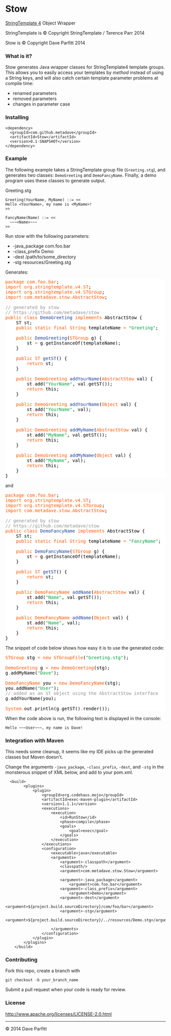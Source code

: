 Stow
===

[StringTemplate 4](http://www.stringtemplate.org/) Object Wrapper

StringTemplate is © Copyright StringTemplate / Terence Parr 2014

Stow is © Copyright Dave Parfitt 2014

### What is it?

Stow generates Java wrapper classes for StringTemplate4 template groups. This allows you to easily access
your templates by *method* instead of using a String keys, and will also catch certain template
parameter problems at compile time:

  - renamed parameters
  - removed parameters
  - changes in parameter case

### Installing

```
<dependency>
  <groupId>com.github.metadave</groupId>
  <artifactId>Stow</artifactId>
  <version>0.1-SNAPSHOT</version>
</dependency>
```

### Example

The following example takes a StringTemplate group file (`Greeting.stg`), and generates two classes: `DemoGreeting` and `DemoFancyName`. Finally, a demo program uses these classes to generate output.


Greeting.stg

```
Greeting(YourName, MyName) ::= <<
Hello <YourName>, my name is <MyName>!
>>

FancyName(Name) ::= <<
  ~~~<Name>~~~
>>
```


Run stow with the following parameters:

- -java_package com.foo.bar
- -class_prefix Demo
- -dest /path/to/some_directory
- -stg resources/Greeting.stg



Generates:


<pre style="background:#fff;color:#000"><span style="color:#ff5600">package</span> <span style="color:#ff5600">com.foo.bar</span>;
<span style="color:#ff5600">import</span> <span style="color:#ff5600">org.stringtemplate.v4.ST</span>;
<span style="color:#ff5600">import</span> <span style="color:#ff5600">org.stringtemplate.v4.STGroup</span>;
<span style="color:#ff5600">import</span> <span style="color:#ff5600">com.metadave.stow.AbstractStow</span>;

<span style="color:#919191">// generated by stow</span>
<span style="color:#919191">// https://github.com/metadave/stow</span>
<span style="color:#ff5600">public</span> <span style="color:#ff5600">class</span> <span style="color:#21439c">DemoGreeting</span> <span style="color:#ff5600">implements</span> AbstractStow {
    ST st;
    <span style="color:#ff5600">public</span> <span style="color:#ff5600">static</span> <span style="color:#ff5600">final</span> <span style="color:#ff5600">String</span> templateName <span style="color:#ff5600">=</span> <span style="color:#00a33f">"Greeting"</span>;

    <span style="color:#ff5600">public</span> <span style="color:#21439c">DemoGreeting</span>(<span style="color:#ff5600">STGroup</span> g) {
        st <span style="color:#ff5600">=</span> g<span style="color:#ff5600">.</span>getInstanceOf(templateName);
    }

    <span style="color:#ff5600">public</span> <span style="color:#ff5600">ST</span> <span style="color:#21439c">getST</span>() {
        <span style="color:#ff5600">return</span> st;
    }

    <span style="color:#ff5600">public</span> <span style="color:#ff5600">DemoGreeting</span> <span style="color:#21439c">addYourName</span>(<span style="color:#ff5600">AbstractStow</span> val) {
        st<span style="color:#ff5600">.</span>add(<span style="color:#00a33f">"YourName"</span>, val<span style="color:#ff5600">.</span>getST());
        <span style="color:#ff5600">return</span> this;
    }

    <span style="color:#ff5600">public</span> <span style="color:#ff5600">DemoGreeting</span> <span style="color:#21439c">addYourName</span>(<span style="color:#ff5600">Object</span> val) {
        st<span style="color:#ff5600">.</span>add(<span style="color:#00a33f">"YourName"</span>, val);
        <span style="color:#ff5600">return</span> this;
    }

    <span style="color:#ff5600">public</span> <span style="color:#ff5600">DemoGreeting</span> <span style="color:#21439c">addMyName</span>(<span style="color:#ff5600">AbstractStow</span> val) {
        st<span style="color:#ff5600">.</span>add(<span style="color:#00a33f">"MyName"</span>, val<span style="color:#ff5600">.</span>getST());
        <span style="color:#ff5600">return</span> this;
    }

    <span style="color:#ff5600">public</span> <span style="color:#ff5600">DemoGreeting</span> <span style="color:#21439c">addMyName</span>(<span style="color:#ff5600">Object</span> val) {
        st<span style="color:#ff5600">.</span>add(<span style="color:#00a33f">"MyName"</span>, val);
        <span style="color:#ff5600">return</span> this;
    }
}
</pre>

and

<pre style="background:#fff;color:#000"><span style="color:#ff5600">package</span> <span style="color:#ff5600">com.foo.bar</span>;
<span style="color:#ff5600">import</span> <span style="color:#ff5600">org.stringtemplate.v4.ST</span>;
<span style="color:#ff5600">import</span> <span style="color:#ff5600">org.stringtemplate.v4.STGroup</span>;
<span style="color:#ff5600">import</span> <span style="color:#ff5600">com.metadave.stow.AbstractStow</span>;

<span style="color:#919191">// generated by stow</span>
<span style="color:#919191">// https://github.com/metadave/stow</span>
<span style="color:#ff5600">public</span> <span style="color:#ff5600">class</span> <span style="color:#21439c">DemoFancyName</span> <span style="color:#ff5600">implements</span> AbstractStow {
    ST st;
    <span style="color:#ff5600">public</span> <span style="color:#ff5600">static</span> <span style="color:#ff5600">final</span> <span style="color:#ff5600">String</span> templateName <span style="color:#ff5600">=</span> <span style="color:#00a33f">"FancyName"</span>;

    <span style="color:#ff5600">public</span> <span style="color:#21439c">DemoFancyName</span>(<span style="color:#ff5600">STGroup</span> g) {
        st <span style="color:#ff5600">=</span> g<span style="color:#ff5600">.</span>getInstanceOf(templateName);
    }

    <span style="color:#ff5600">public</span> <span style="color:#ff5600">ST</span> <span style="color:#21439c">getST</span>() {
        <span style="color:#ff5600">return</span> st;
    }

    <span style="color:#ff5600">public</span> <span style="color:#ff5600">DemoFancyName</span> <span style="color:#21439c">addName</span>(<span style="color:#ff5600">AbstractStow</span> val) {
        st<span style="color:#ff5600">.</span>add(<span style="color:#00a33f">"Name"</span>, val<span style="color:#ff5600">.</span>getST());
        <span style="color:#ff5600">return</span> this;
    }

    <span style="color:#ff5600">public</span> <span style="color:#ff5600">DemoFancyName</span> <span style="color:#21439c">addName</span>(<span style="color:#ff5600">Object</span> val) {
        st<span style="color:#ff5600">.</span>add(<span style="color:#00a33f">"Name"</span>, val);
        <span style="color:#ff5600">return</span> this;
    }
}
</pre>


The snippet of code below shows how easy it is to use the generated code:


<pre style="background:#fff;color:#000"><span style="color:#ff5600">STGroup</span> stg <span style="color:#ff5600">=</span> <span style="color:#ff5600">new</span> <span style="color:#ff5600">STGroupFile</span>(<span style="color:#00a33f">"Greeting.stg"</span>);

<span style="color:#ff5600">DemoGreeting</span> g <span style="color:#ff5600">=</span> <span style="color:#ff5600">new</span> <span style="color:#ff5600">DemoGreeting</span>(stg);
g<span style="color:#ff5600">.</span>addMyName(<span style="color:#00a33f">"Dave"</span>);

<span style="color:#ff5600">DemoFancyName</span> you <span style="color:#ff5600">=</span> <span style="color:#ff5600">new</span> <span style="color:#ff5600">DemoFancyName</span>(stg);
you<span style="color:#ff5600">.</span>addName(<span style="color:#00a33f">"User"</span>);
<span style="color:#919191">// added as an ST object using the AbstractStow interface</span>
g<span style="color:#ff5600">.</span>addYourName(you);

<span style="color:#ff5600">System</span><span style="color:#ff5600">.</span>out<span style="color:#ff5600">.</span>println(g<span style="color:#ff5600">.</span>getST()<span style="color:#ff5600">.</span>render());
</pre>

When the code above is run, the following text is displayed in the console:

	Hello ~~~User~~~, my name is Dave!

### Integration with Maven

This needs some cleanup, it seems like my IDE picks up the generated classes
but Maven doesn't. 

Change the arguments `-java_package`, `-class_prefix`, `-dest`, and `-stg` in the monsterous snippet of XML below, and add to your pom.xml. 

```
  <build>
        <plugins>
            <plugin>
                <groupId>org.codehaus.mojo</groupId>
                <artifactId>exec-maven-plugin</artifactId>
                <version>1.1.1</version>
                <executions>
                    <execution>
                        <id>RunStow</id>
                        <phase>compile</phase>
                        <goals>
                            <goal>exec</goal>
                        </goals>
                    </execution>
                </executions>
                <configuration>
                    <executable>java</executable>
                    <arguments>
                        <argument>-classpath</argument>
                        <classpath/>
                        <argument>com.metadave.stow.Stow</argument>

                        <argument>-java_package</argument>
                            <argument>com.foo.bar</argument>
                        <argument>-class_prefix</argument>
                            <argument>Demo</argument>
                        <argument>-dest</argument>
                            <argument>${project.build.sourceDirectory}/com/foo/bar</argument>
                        <argument>-stg</argument>
                            <argument>${project.build.sourceDirectory}/../resources/Demo.stg</argument>

                    </arguments>
                </configuration>
            </plugin>
        </plugins>
    </build>
```


### Contributing

Fork this repo, create a branch with

	git checkout -b your_branch_name

Submit a pull request when your code is ready for review.
### License

http://www.apache.org/licenses/LICENSE-2.0.html

---

© 2014 Dave Parfitt
